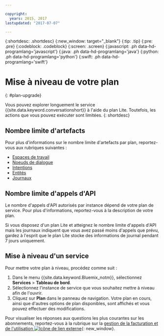 ```yaml
---

copyright:
  years: 2015, 2017
lastupdated: "2017-07-07"

---
```


{:shortdesc: .shortdesc}
{:new_window: target="_blank"}
{:tip: .tip}
{:pre: .pre}
{:codeblock: .codeblock}
{:screen: .screen}
{:javascript: .ph data-hd-programlang='javascript'}
{:java: .ph data-hd-programlang='java'}
{:python: .ph data-hd-programlang='python'}
{:swift: .ph data-hd-programlang='swift'}

# Mise à niveau de votre plan
{: #plan-upgrade}

Vous pouvez explorer longuement le service {{site.data.keyword.conversationshort}} à l'aide du plan Lite. Toutefois, les actions que vous pouvez exécuter sont limitées.
{: shortdesc}

## Nombre limite d'artefacts
Pour plus d'informations sur le nombre limite d'artefacts par plan, reportez-vous aux rubriques suivantes :

- [Espaces de travail](configure-workspace.html#workspace-limits)
- [Noeuds de dialogue](dialog-build.html#dialog-node-limits)
- [Intentions](intents.html#intent-limits)
- [Entités](entities.html#entity-limits)
- [Journaux](logs_convo.html#log-limits)

## Nombre limite d'appels d'API
Le nombre d'appels d'API autorisés par instance dépend de votre plan de service. Pour plus d'informations, reportez-vous à la description de votre plan. 

Si vous disposez d'un plan Lite et atteignez le nombre limite d'appels d'API mais les journaux indiquent que vous avez passé moins d'appels que prévu, gardez à l'esprit que le plan Lite stocke des informations de journal pendant 7 jours uniquement. 

## Mise à niveau d'un service

Pour mettre votre plan à niveau, procédez comme suit :

1.  Dans le menu {{site.data.keyword.Bluemix_notm}}, sélectionnez **Services** > **Tableau de bord**.
1.  Sélectionnez l'instance de service que vous souhaitez mettre à niveau afin de l'ouvrir.
1.  Cliquez sur **Plan** dans le panneau de navigation.
   Votre plan en cours, ainsi que d'autres options de plan disponibles, sont affichés et vous pouvez effectuer des modifications. 

Pour visualiser les réponses aux questions les plus courantes sur les abonnements, reportez-vous à la rubrique sur la [gestion de la facturation et de l'utilisation ![Icône de lien externe](../../icons/launch-glyph.svg "Icône de lien externe")](/docs/pricing/index.html){: new_window}.
